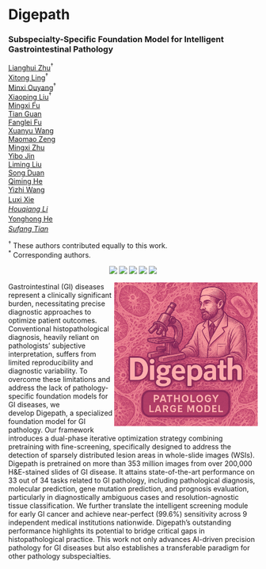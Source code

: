 # Digepath
### Subspecialty-Specific Foundation Model for Intelligent Gastrointestinal Pathology
[Lianghui Zhu](https://github.com/Dai-Wenxun)<sup>†</sup><br>
[Xitong Ling](https://lhchen.top)<sup>†</sup><br>
[Minxi Ouyang](https://wangjingbo1219.github.io)<sup>†</sup><br>
[Xiaoping Liu](https://moonsliu.github.io/)<sup>†</sup><br>
[Mingxi Fu](https://daibo.info/)<br>
[Tian Guan](https://andytang15.github.io)<br>
[Fanglei Fu](https://andytang15.github.io)<br>
[Xuanyu Wang](https://andytang15.github.io)<br>
[Maomao Zeng](https://andytang15.github.io)<br>
[Mingxi Zhu](https://andytang15.github.io)<br>
[Yibo Jin](https://andytang15.github.io)<br>
[Liming Liu](https://andytang15.github.io)<br>
[Song Duan](https://andytang15.github.io)<br>
[Qiming He](https://andytang15.github.io)<br>
[Yizhi Wang](https://andytang15.github.io)<br>
[Luxi Xie](https://andytang15.github.io)<sup>*</sup><br>
[Houqiang Li](https://andytang15.github.io)<sup>*</sup><br>
[Yonghong He](https://andytang15.github.io)<sup>*</sup><br>
[Sufang Tian](https://andytang15.github.io)<sup>*</sup><br>

<sup>†</sup> These authors contributed equally to this work.  
<sup>*</sup> Corresponding authors.


<p align="center">
  <a href='https://scholar.google.com/citations?user=nDJI-9oAAAAJ&hl=en'>
  <img src='https://img.shields.io/badge/Arxiv-2404.19759-A42C25?style=flat&logo=arXiv&logoColor=A42C25'></a> 
  <a href='https://scholar.google.com/citations?user=nDJI-9oAAAAJ&hl=en'>
  <img src='https://img.shields.io/badge/Paper-PDF-purple?style=flat&logo=arXiv&logoColor=yellow'></a> 
  <a href='https://scholar.google.com/citations?user=nDJI-9oAAAAJ&hl=en'>
  <img src='https://img.shields.io/badge/%F0%9F%A4%97%20Hugging%20Face-Spaces-yellow'></a>
  <a href='https://scholar.google.com/citations?user=nDJI-9oAAAAJ&hl=en'>
  <img src='https://img.shields.io/badge/Project-Page-%23df5b46?style=flat&logo=Google%20chrome&logoColor=%23df5b46'></a> 
  <a href='[[https://github.com/Dai-Wenxun/MotionLCM](https://scholar.google.com/citations?user=nDJI-9oAAAAJ&hl=en)](https://github.com/lingxitong/Digepath)'>
  <img src='https://img.shields.io/badge/GitHub-Code-black?style=flat&logo=github&logoColor=white'></a> 

</p>
<img src="https://github.com/lingxitong/Digepath/blob/main/digelogo.png"  width="290px" align="right" />
Gastrointestinal (GI) diseases represent a clinically significant burden, necessitating precise diagnostic approaches to optimize patient outcomes. Conventional histopathological diagnosis, heavily reliant on pathologists’ subjective interpretation, suffers from limited reproducibility and diagnostic variability. To overcome these limitations and address the lack of pathology-specific foundation models for GI diseases, we develop Digepath, a specialized foundation model for GI pathology. Our framework introduces a dual-phase iterative optimization strategy combining pretraining with fine-screening, specifically designed to address the detection of sparsely distributed lesion areas in whole-slide images (WSIs). Digepath is pretrained on more than 353 million images from over 200,000 H&E-stained slides of GI disease. It attains state-of-the-art performance on 33 out of 34 tasks related to GI pathology, including pathological diagnosis, molecular prediction, gene mutation prediction, and prognosis evaluation, particularly in diagnostically ambiguous cases and resolution-agnostic tissue classification. We further translate the intelligent screening module for early GI cancer and achieve near-perfect (99.6%) sensitivity across 9 independent medical institutions nationwide. Digepath’s outstanding performance highlights its potential to bridge critical gaps in histopathological practice. This work not only advances AI-driven precision pathology for GI diseases but also establishes a transferable paradigm for other pathology subspecialties. 

